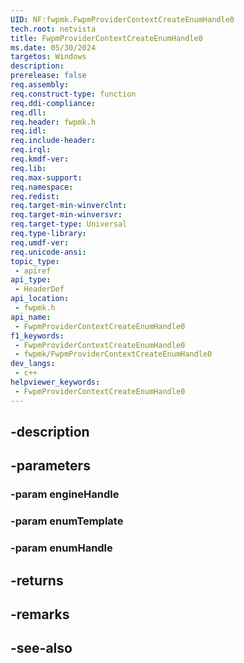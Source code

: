 ```yaml
---
UID: NF:fwpmk.FwpmProviderContextCreateEnumHandle0
tech.root: netvista
title: FwpmProviderContextCreateEnumHandle0
ms.date: 05/30/2024
targetos: Windows
description: 
prerelease: false
req.assembly: 
req.construct-type: function
req.ddi-compliance: 
req.dll: 
req.header: fwpmk.h
req.idl: 
req.include-header: 
req.irql: 
req.kmdf-ver: 
req.lib: 
req.max-support: 
req.namespace: 
req.redist: 
req.target-min-winverclnt: 
req.target-min-winversvr: 
req.target-type: Universal
req.type-library: 
req.umdf-ver: 
req.unicode-ansi: 
topic_type:
 - apiref
api_type:
 - HeaderDef
api_location:
 - fwpmk.h
api_name:
 - FwpmProviderContextCreateEnumHandle0
f1_keywords:
 - FwpmProviderContextCreateEnumHandle0
 - fwpmk/FwpmProviderContextCreateEnumHandle0
dev_langs:
 - c++
helpviewer_keywords:
 - FwpmProviderContextCreateEnumHandle0
---
```


## -description

## -parameters

### -param engineHandle

### -param enumTemplate

### -param enumHandle

## -returns

## -remarks

## -see-also

